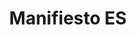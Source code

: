 ---
title: Manifiesto ES
permalink: /manifiesto/
ref: manifest
locale: es
layout: page
inpage_nav: true
seo:
  title: Manifiesto
  description: Manifiesto y firma de adhesiones de la campaña Parad de pararme.
  keywords: manifiesto, adhesiones, racismo, perfil étnico
sections:
  - page-cover
  - statement
  - supporters
page-cover:
  template: theme/cover.html
  section_id: start
  heading: Manifiesto
  bg_image: /assets/img/bannerA.jpg
statement:
  template: manifest/statement.html
  section_id: statement
  heading: Identificaciones por perfil étnico
  subheading: La muestra del racismo institucional más básico y cotidiano. Cuando la seguridad es la excusa para coartar derechos y libertades.
  body: |
    El «perfil étnico» es un criterio normalizado en muchas identificaciones o controles, en los que se solicita la documentación a personas seleccionándolas por su aspecto físico y no por lo que han hecho. Estos controles se dan de forma generalizada y con total impunidad tanto en espacios públicos como privados, frecuentados por personas con rasgos físicos identificados como diversos por la población mayoritaria.

    Es una práctica discriminatoria, racista, clasista e ilegal, ya que representa un atropello tanto de los Derechos Humanos como de las leyes vigentes. A pesar de que los cuerpos de seguridad públicos la justifican como una acción necesaria para la efectividad de su tarea securitaria, según datos oficiales, más del 74% de las personas identificadas no ha cometido ningún delito [1].

    #### Por ello, ponemos de manifiesto que las paradas selectivas por perfil étnico:

    - Son una «práctica persistente y generalizada de control identitario» [2], es decir, un procedimiento sistematizado y no hechos aislados que dependen de un funcionario en concreto.
    - Son discriminatorias y suponen una limitación de la libertad de movimiento, sobre todo para las personas en situación administrativa irregular, que frente a la vulnerabilidad optan por no volver a los espacios públicos que habitualmente frecuentaban.
    - Suponen una puerta abierta a detenciones arbitrarias, multas, órdenes de expulsión, ingresos al CIE y deportaciones, entre otras medidas injustas.
    - Muestran a toda la sociedad que las personas de fenotipo no dominante -tanto extranjera como local- son sospechosas a ojos del Estado. Vinculan la apariencia física con el incumplimiento de la norma y refuerzan la estigmatización y criminalización de las minorías, hecho que dificulta la convivencia democrática y normaliza el control social por parte de la policía.
    - Es un criterio inefectivo y contraproducente en términos de seguridad ciudadana, ya que la gran desproporción entre las identificaciones y los delitos cometidos genera desconfianza hacia la policía y menor predisposición a colaborar con el Estado.

    #### Exigimos a las instituciones que:

    - Reconozcan la dimensión real de los controles policiales guiados por el perfil étnico y los condenen.
    - Faciliten información operativa y de calidad a los agentes de policía. Tomen medidas y den instrucciones claras dirigidas a prevenir y prohibir la identificación de personas inocentes según descripciones demasiado genéricas basadas en el color de piel, etnia o características físicas, culturales y religiosas.
    - Formen a la policía en materia de racismo, para que las identificaciones se lleven a cabo bajo los principios de igualdad y no discriminación, en conformidad con el Código Europeo de Ética de la Policía.
    - Justifiquen y recojan datos de cada actuación de identificación y registro que realicen (incluyendo motivo, perfilación étnica y resultado) y publiquen regularmente estadísticas sobre la cuestión.
    - Introduzcan medidas de control internas y externas, y apliquen sanciones contra los agentes que identifiquen de forma discriminatoria e injustificada.
    - Faciliten mecanismos de denuncia para la población objeto de identificaciones y registros, y favorezcan un sistema de control externo de estos procesos.
    - Difundan activamente los derechos y garantías de las personas y den respuesta a sus preocupaciones sobre los criterios de las identificaciones policiales.

    Es necesario acabar con las identificaciones por perfil étnico porque, además de afectar directamente la vida cotidiana de las personas, son el inicio de una cadena de vulneraciones de derechos fundamentales como:

    - el derecho a la no discriminación y el principio de igualdad,
    - el derecho a la libertad de movimiento,
    - el derecho a la dignidad,
    - el derecho a la libertad y seguridad personales,
    - el derecho al respeto de la vida privada y familiar y
    - el derecho a la libertad religiosa, entre otras.

    Para que la apariencia deje de ser un motivo de control policial, actúa y firma el manifiesto.

    ---

    [1] _Datos facilitados por el Ministerio del Interior en el año 2014_  
    [2] _Relator Especial de Naciones Unidas en su informe sobre España del 2013_
supporters:
  template: manifest/supporters.html
  section_id: supporters
  heading: Participan
  subheading: Un proyecto con el apoyo de
---